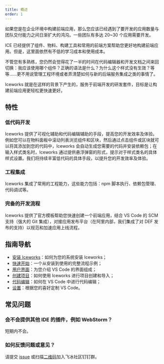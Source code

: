 ```yaml
---
title: 概述
order: 1
---
```


如果您是在企业环境中构建前端应用，那么您应该已经遇到了要开发的应用数量与团队交付能力之间日渐扩大的鸿沟。一些团队有多达 20~30 个应用需要开发。

ICE 已经提供了组件、物料、构建工具和常用的前端方案帮助您更好地构建前端应用。但是，这里面依然有不低的学习成本和使用成本。

不管您有多熟练，您仍然会觉得花了一半的时间在代码编辑器和开发文档之间来回切换：我应该使用哪个组件？正确的语法是什么？为什么这个样式没有生效？等等……更不用说管理工程环境或者弄清楚如何与新的后端服务集成之类的事情了。

Iceworks 就是在这样的背景下产生的，服务于前端开发的研发套件，目标是让构建前端应用更轻松更快速更好。

## 特性

### 低代码开发

Iceworks 提供了可视化辅助和代码编辑辅助的手段，提高您的开发效率及体验。例如您可以在物料面板中滚动列表浏览组件和区块，然后通过点击组件或区块就可以将其添加到您的代码中，Iceworks 会自动生成您需要的代码并安装依赖包；在输入样式类名时，Iceworks 通过提供悬浮弹窗的形式，提示对于样式类名的具体样式设置。我们将持续丰富低代码的具体手段，以提升您的开发效率及体验。

### 工程集成

Iceworks 集成了常用的工程能力，这些能力包括：npm 脚本执行、依赖包管理、代码调试等。

### 完备的开发流程

Iceworks 提供了官方模板帮助您快速创建一个前端应用，结合 VS Code 的 SCM 支持（强大的 Git 集成），对接应用发布平台（在阿里内部，我们集成了对 DEF 发布的支持）以规范和加速应用上线流程。

## 指南导航

- [安装 Iceworks](/docs/iceworks/setup)：如何为您的系统安装 Iceworks；
- [快速开始](/docs/iceworks/quick-start)：一个从安装到使用的完整流程示例；
- [用户界面](/docs/iceworks/guide/user-interface)：为您介绍 VS Code 的界面组成；
- [创建项目](https://marketplace.visualstudio.com/items?itemName=iceworks-team.iceworks-project-creator)：如何使用 Iceworks 进行项目创建和导入；
- [代码编辑](/docs/iceworks/guide/editor)：如何在 VS Code 中进行代码编辑；
- [设置](/docs/iceworks/guide/settings)：根据您的喜好定制 VS Code。

## 常见问题

### 会不会提供其他 IDE 的插件，例如 WebStorm？

短期内不会。

### 如何反馈问题或意见？

请提交 [issue](https://github.com/alibaba/ice/issues/new?labels=iceworks) 或扫描[二维码](https://ice.alicdn.com/assets/images/qrcode.png)加入飞冰社区钉钉群。
